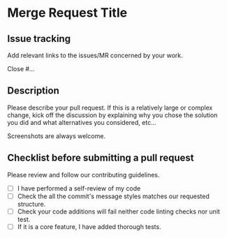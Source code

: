 # Merge Request Title

## Issue tracking

Add relevant links to the issues/MR concerned by your work.

Close #...

## Description

Please describe your pull request.
If this is a relatively large or complex change, kick off the discussion by explaining
why you chose the solution you did and what alternatives you considered, etc...

Screenshots are always welcome.

## Checklist before submitting a pull request

Please review and follow our contributing guidelines.

- [ ] I have performed a self-review of my code
- [ ] Check the all the commit's message styles matches our requested structure.
- [ ] Check your code additions will fail neither code linting checks nor unit test.
- [ ] If it is a core feature, I have added thorough tests.
